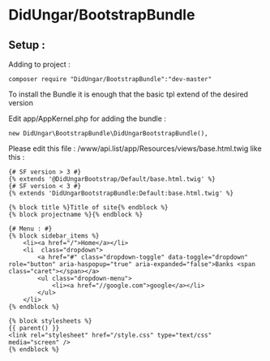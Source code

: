 # DidUngar/BootstrapBundle
## Setup :

Adding to project :
```
composer require "DidUngar/BootstrapBundle":"dev-master"
```

To install the Bundle it is enough that the basic tpl extend of the desired version

Edit app/AppKernel.php for adding the bundle :
```
new DidUngar\BootstrapBundle\DidUngarBootstrapBundle(),
```

Please edit this file : /www/api.list/app/Resources/views/base.html.twig like this :
```
{# SF version > 3 #}
{% extends '@DidUngarBootstrap/Default/base.html.twig' %}
{# SF version < 3 #}
{% extends 'DidUngarBootstrapBundle:Default:base.html.twig' %}

{% block title %}Title of site{% endblock %}
{% block projectname %}{% endblock %}

{# Menu : #}
{% block sidebar_items %}
	<li><a href="/">Home</a></li>
	<li  class="dropdown">
		<a href="#" class="dropdown-toggle" data-toggle="dropdown" role="button" aria-haspopup="true" aria-expanded="false">Banks <span class="caret"></span></a>
		<ul class="dropdown-menu">
			<li><a href="//google.com">google</a></li>
		</ul>
	</li>
{% endblock %}

{% block stylesheets %}
{{ parent() }}
<link rel="stylesheet" href="/style.css" type="text/css" media="screen" />
{% endblock %}
```

